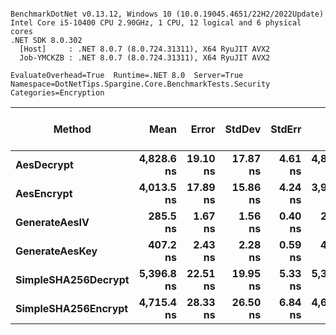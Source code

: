 ```

BenchmarkDotNet v0.13.12, Windows 10 (10.0.19045.4651/22H2/2022Update)
Intel Core i5-10400 CPU 2.90GHz, 1 CPU, 12 logical and 6 physical cores
.NET SDK 8.0.302
  [Host]     : .NET 8.0.7 (8.0.724.31311), X64 RyuJIT AVX2
  Job-YMCKZB : .NET 8.0.7 (8.0.724.31311), X64 RyuJIT AVX2

EvaluateOverhead=True  Runtime=.NET 8.0  Server=True  
Namespace=DotNetTips.Spargine.Core.BenchmarkTests.Security  Categories=Encryption  

```
| Method              | Mean       | Error    | StdDev   | StdErr  | Min        | Q1         | Median     | Q3         | Max        | Op/s        | CI99.9% Margin | Iterations | Kurtosis | MValue | Skewness | Rank | LogicalGroup | Baseline | Completed Work Items | Lock Contentions | Gen0   | Code Size | Exceptions | Gen1   | Allocated |
|-------------------- |-----------:|---------:|---------:|--------:|-----------:|-----------:|-----------:|-----------:|-----------:|------------:|---------------:|-----------:|---------:|-------:|---------:|-----:|------------- |--------- |---------------------:|-----------------:|-------:|----------:|-----------:|-------:|----------:|
| **AesDecrypt**          | **4,828.6 ns** | **19.10 ns** | **17.87 ns** | **4.61 ns** | **4,802.6 ns** | **4,812.6 ns** | **4,827.9 ns** | **4,846.7 ns** | **4,855.4 ns** |   **207,100.4** |      **19.099 ns** |      **15.00** |    **1.391** |  **2.000** |   **0.0093** |    **5** | *****            | **No**       |                    **-** |                **-** | **0.1526** |   **3,841 B** |          **-** | **0.0076** |   **14080 B** |
| **AesEncrypt**          | **4,013.5 ns** | **17.89 ns** | **15.86 ns** | **4.24 ns** | **3,981.1 ns** | **4,003.9 ns** | **4,012.0 ns** | **4,027.3 ns** | **4,034.0 ns** |   **249,160.9** |      **17.886 ns** |      **14.00** |    **1.968** |  **2.000** |  **-0.3399** |    **3** | *****            | **No**       |                    **-** |                **-** | **0.1373** |   **3,834 B** |          **-** | **0.0076** |   **12656 B** |
| **GenerateAesIV**       |   **285.5 ns** |  **1.67 ns** |  **1.56 ns** | **0.40 ns** |   **283.3 ns** |   **284.3 ns** |   **285.6 ns** |   **286.6 ns** |   **288.5 ns** | **3,502,213.0** |       **1.666 ns** |      **15.00** |    **1.838** |  **2.000** |   **0.1549** |    **1** | *****            | **No**       |                    **-** |                **-** | **0.0024** |   **1,145 B** |          **-** |      **-** |     **256 B** |
| **GenerateAesKey**      |   **407.2 ns** |  **2.43 ns** |  **2.28 ns** | **0.59 ns** |   **403.7 ns** |   **405.6 ns** |   **407.0 ns** |   **408.6 ns** |   **412.2 ns** | **2,455,616.8** |       **2.435 ns** |      **15.00** |    **2.402** |  **2.000** |   **0.3605** |    **2** | *****            | **No**       |                    **-** |                **-** | **0.0038** |   **1,255 B** |          **-** |      **-** |     **368 B** |
| **SimpleSHA256Decrypt** | **5,396.8 ns** | **22.51 ns** | **19.95 ns** | **5.33 ns** | **5,340.9 ns** | **5,391.4 ns** | **5,399.0 ns** | **5,404.8 ns** | **5,422.9 ns** |   **185,295.1** |      **22.506 ns** |      **14.00** |    **4.794** |  **2.000** |  **-1.2978** |    **6** | *****            | **No**       |                    **-** |                **-** | **0.1221** |     **376 B** |          **-** |      **-** |   **11200 B** |
| **SimpleSHA256Encrypt** | **4,715.4 ns** | **28.33 ns** | **26.50 ns** | **6.84 ns** | **4,679.0 ns** | **4,695.4 ns** | **4,716.0 ns** | **4,728.7 ns** | **4,777.3 ns** |   **212,069.0** |      **28.333 ns** |      **15.00** |    **2.613** |  **2.000** |   **0.6477** |    **4** | *****            | **No**       |                    **-** |                **-** | **0.1373** |     **373 B** |          **-** | **0.0076** |   **12848 B** |
